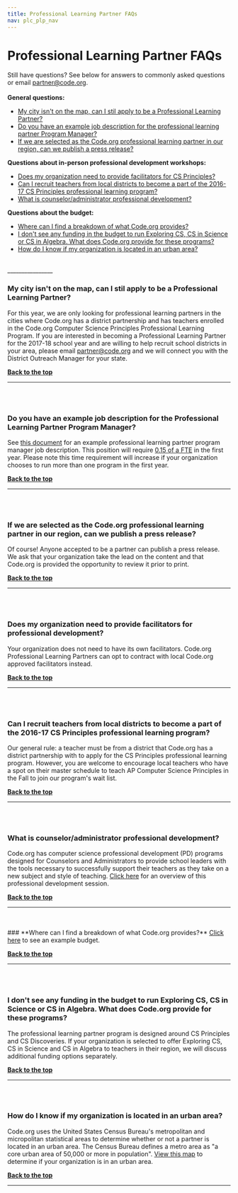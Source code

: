```yaml
---
title: Professional Learning Partner FAQs
nav: plc_plp_nav
---
```

<a id="top"></a>

# Professional Learning Partner FAQs


Still have questions? See below for answers to commonly asked questions or email [partner@code.org](partner@code.org). 
<br/><br/>
**General questions:**<br/>

- [My city isn't on the map, can I stil apply to be a Professional Learning Partner?](#map)
- [Do you have an example job description for the professional learning partner Program Manager?](#pm)
- [If we are selected as the Code.org professional learning partner in our region, can we publish a press release?](#press)


**Questions about in-person professional development workshops:**<br/>

- [Does my organization need to provide facilitators for CS Principles?](#facilitators)
- [Can I recruit teachers from local districts to become a part of the 2016-17 CS Principles professional learning program?](#recruit)
- [What is counselor/administrator professional development?](#ca)

**Questions about the budget:**<br/>

- [Where can I find a breakdown of what Code.org provides?](#pay)
- [I don't see any funding in the budget to run Exploring CS, CS in Science or CS in Algebra. What does Code.org provide for these programs?](#add)
- [How do I know if my organization is located in an urban area?](#urban)	

<br/>
________________
<a id="map"></a>

### **My city isn't on the map, can I stil apply to be a Professional Learning Partner?**

For this year, we are only looking for professional learning partners in the cities where Code.org has a district partnership and has teachers enrolled in the Code.org Computer Science Principles Professional Learning Program. If you are interested in becoming a Professional Learning Partner for the 2017-18 school year and are willing to help recruit school districts in your area, please email partner@code.org and we will connect you with the District Outreach Manager for your state.

[**Back to the top**](#top)
<br/>
________________
<a id="pm"></a>
<br/>
<br/>

### **Do you have an example job description for the Professional Learning Partner Program Manager?**

See <a href="https://docs.google.com/document/d/1T31f3oA0Adns7ts4T_FdUHT8wCZMKHohNzBRcCl8Bck/edit" target=_blank>this document</a> for an example professional learning partner program manager job description. This position will require <a href="https://docs.google.com/spreadsheets/d/1GuyAGGwFrtGB6l2hHLFc-N6thuMs6BcQzTp_XjaU454/edit#gid=1420208407" target=_blank>0.15 of a FTE</a> in the first year. Please note this time requirement will increase if your organization chooses to run more than one program in the first year.

[**Back to the top**](#top)
<br/>
________________
<a id="press"></a>
<br/>
<br/>

### **If we are selected as the Code.org professional learning partner in our region, can we publish a press release?**

Of course! Anyone accepted to be a partner can publish a press release. We ask that your organization take the lead on the content and that Code.org is provided the opportunity to review it prior to print.

[**Back to the top**](#top)
<br/>
________________
<a id="facilitators"></a>
<br/>
<br/>
### **Does my organization need to provide facilitators for professional development?**

Your organization does not need to have its own facilitators. Code.org Professional Learning Partners can  opt to contract with local Code.org approved facilitators instead.
<br/>


[**Back to the top**](#top)
<br/>
______________________________
<a id="recruit"></a>
<br/>
<br/>

### **Can I recruit teachers from local districts to become a part of the 2016-17 CS Principles professional learning program?**

Our general rule: a teacher must be from a district that Code.org has a district partnership with to apply for the CS Principles professional learning program. However, you are welcome to encourage local teachers who have a spot on their master schedule to teach AP Computer Science Principles in the Fall to join our program's wait list. 

[**Back to the top**](#top)
<br/>
______________________________
<a id="ca"></a>
<br/>
<br/>

### **What is counselor/administrator professional development?**

Code.org has computer science professional development (PD) programs designed for Counselors and Administrators to provide school leaders with the tools necessary to successfully support their teachers as they take on a new subject and style of teaching. <a href="https://docs.google.com/document/d/1cRCVJSqDT3VLA5u17osE914WYTtIijxyKx5Z_uSYe3Y/edit?usp=sharing" target=_blank>Click here</a> for an overview of this professional development session.

[**Back to the top**](#top)
<br/>
___________________________________________
<br/>
<br/>
<a id="pay"></a>
### **Where can I find a breakdown of what Code.org provides?**
<a href="https://docs.google.com/spreadsheets/d/1GuyAGGwFrtGB6l2hHLFc-N6thuMs6BcQzTp_XjaU454/edit?usp=sharing" target=_blank>Click here</a> to see an example budget. 

[**Back to the top**](#top)
<br/>
___________________
<br/>
<br/>

<a id="add"></a>
### **I don't see any funding in the budget to run Exploring CS, CS in Science or CS in Algebra. What does Code.org provide for these programs?**

The professional learning partner program is designed around CS Principles and CS Discoveries. If your organization is selected to offer Exploring CS, CS in Science and CS in Algebra to teachers in their region, we will discuss additional funding options separately.

[**Back to the top**](#top)
<br/>
________________________
<br/>
<br/>

<a id="urban"></a>
### **How do I know if my organization is located in an urban area?**

Code.org uses the United States Census Bureau's metropolitan and micropolitan statistical areas to determine whether or not a partner is located in an urban area. The Census Bureau defines a metro area as "a core urban area of 50,000 or more in population". <a href="http://www2.census.gov/geo/maps/metroarea/us_wall/Feb2013/cbsa_us_0213_large.gif" target=_blank>View this map</a> to determine if your organization is in an urban area.

[**Back to the top**](#top)
<br/>
________________________
